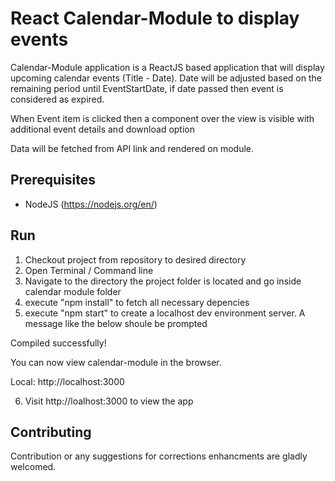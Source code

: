 
#  React Calendar-Module to display events

Calendar-Module application is a ReactJS based application that will display upcoming calendar events (Title - Date). Date will be adjusted based on the remaining period until EventStartDate, if date passed then event is considered as expired.

When Event item is clicked then a component over the view is visible with additional event details and download option

Data will be fetched from API link and rendered on module.


## Prerequisites

-   NodeJS (https://nodejs.org/en/)

## Run

1) Checkout project from repository to desired directory
3) Open Terminal / Command line
4) Navigate to the directory the project folder is located and go inside calendar module folder 
5) execute "npm install" to fetch all necessary depencies
5) execute "npm start" to create a localhost dev environment server. A message like the below shoule be prompted

Compiled successfully!

You can now view calendar-module in the browser.

  Local:            http://localhost:3000

6) Visit http://loalhost:3000 to view the app

## Contributing
Contribution or any suggestions for corrections enhancments are gladly welcomed.
